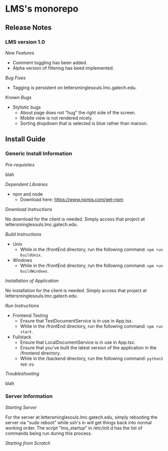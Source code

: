 # LMS's monorepo

## Release Notes

### LMS version 1.0

*New Features*
- Comment toggling has been added.
- Alpha version of filtering has beed implemented.

*Bug Fixes*
- Tagging is persistent on lettersminglesouls.lmc.gatech.edu.

*Known Bugs*
- Stylistic bugs
  - About page does not "hug" the right side of the screen.
  - Mobile view is not rendered nicely. 
  - Sorting dropdown that is selected is blue rather than maroon.
  
## Install Guide

### Generic Install Information

*Pre-requisites*

blah

*Dependent Libraries*

- npm and node
  - Download here: https://www.npmjs.com/get-npm

*Download Instructions*

No download for the client is needed. Simply access that project at lettersminglesouls.lmc.gatech.edu.

*Build Instructions*

- Unix
  - While in the /frontEnd directory, run the following command: `npm run buildUnix`.
- Windows
  - While in the /frontEnd directory, run the following command: `npm run buildWindows`.

*Installation of Application*

No installation for the client is needed. Simply access that project at lettersminglesouls.lmc.gatech.edu.

*Run Instructions*

- Frontend Testing
  - Ensure that TestDocumentService is in use in App.tsx.
  - While in the /frontEnd directory, run the following command: `npm run start`.
- Fullstack
  - Ensure that LocalDocumentService is in use in App.tsx.
  - Ensure that you've built the latest version of the application in the /frontend directory.
  - While in the /backend directory, run the following command: `python3 app.py`.

*Troubleshooting*

blah

### Server Information

*Starting Server*

For the server at lettersminglesouls.lmc.gatech.edu, simply rebooting the server via "sudo reboot" while ssh's in will get things back into normal working order. The script "lms_startup" in /etc/init.d has the list of commands being run during this process.

*Starting from Scratch*

